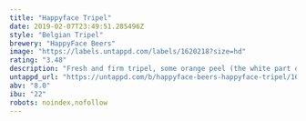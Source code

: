 ```yaml
---
title: "Happyface Tripel"
date: 2019-02-07T23:49:51.285496Z
style: "Belgian Tripel"
brewery: "HappyFace Beers"
image: "https://labels.untappd.com/labels/1620218?size=hd"
rating: "3.48"
description: "Fresh and firm tripel, some orange peel (the white part of it) that adds to the lasting bitterness as well. The Tripel has a yeasty character with a longlasting after taste."
untappd_url: "https://untappd.com/b/happyface-beers-happyface-tripel/1620218"
abv: "8.0"
ibu: "22"
robots: noindex,nofollow
---
```

